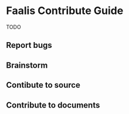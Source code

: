 # Faalis Contribute Guide
TODO

## Report bugs

## Brainstorm

## Contibute to source

## Contribute to documents
